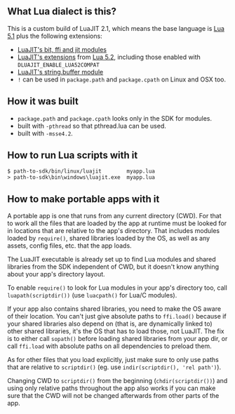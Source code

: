
## What Lua dialect is this?

This is a custom build of LuaJIT 2.1, which means the base language is
[Lua 5.1](http://www.lua.org/manual/5.1/manual.html) plus the following
extensions:

 * [LuaJIT's bit, ffi and jit modules](http://luajit.org/extensions.html#modules)
 * [LuaJIT's extensions](http://luajit.org/extensions.html#lua52)
   from [Lua 5.2](http://www.lua.org/manual/5.2/manual.html),
   including those enabled with `DLUAJIT_ENABLE_LUA52COMPAT`
 * [LuaJIT's string.buffer module](https://htmlpreview.github.io/?https://github.com/LuaJIT/LuaJIT/blob/v2.1/doc/ext_buffer.html)
 * `!` can be used in `package.path` and `package.cpath` on Linux and OSX too.

## How it was built

 * `package.path` and `package.cpath` looks only in the SDK for modules.
 * built with `-pthread` so that pthread.lua can be used.
 * built with `-msse4.2`.

## How to run Lua scripts with it

	$ path-to-sdk/bin/linux/luajit        myapp.lua
	> path-to-sdk\bin\windows\luajit.exe  myapp.lua

## How to make portable apps with it

A portable app is one that runs from any current directory (CWD).
For that to work all the files that are loaded by the app at runtime must be
looked for in locations that are relative to the app's directory. That
includes modules loaded by `require()`, shared libraries loaded by the OS,
as well as any assets, config files, etc. that the app loads.

The LuaJIT executable is already set up to find Lua modules and shared
libraries from the SDK independent of CWD, but it doesn't know anything
about your app's directory layout.

To enable `require()` to look for Lua modules in your app's directory too,
call `luapath(scriptdir())` (use `luacpath()` for Lua/C modules).

If your app also contains shared libraries, you need to make the OS aware
of their location. You can't just give absolute paths to `ffi.load()`
because if your shared libraries also depend on (that is, are dynamically
linked to) other shared libraries, it's the OS that has to load those,
not LuaJIT. The fix is to either call `sopath()` before loading shared
libraries from your app dir, or call `ffi.load` with absolute paths on
all dependencies to preload them.

As for other files that you load explicitly, just make sure to only use paths
that are relative to `scriptdir()` (eg. use `indir(scriptdir(), 'rel path')`).

Changing CWD to `scriptdir()` from the beginning (`chdir(scriptdir())`)
and using only relative paths throughout the app also works if you can make
sure that the CWD will not be changed afterwards from other parts of the app.

